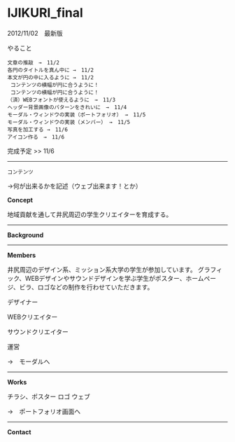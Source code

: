 IJIKURI_final
=============

2012/11/02　最新版

やること

	文章の推敲　→　11/2
	各円のタイトルを真ん中に →　11/2
	本文が円の中に入るように →　11/2
	 コンテンツの横幅が円に合うように！
	 コンテンツの横幅が円に合うように！
	（済）WEBフォントが使えるように　→　11/3
	ヘッダー背景画像のパターンをきれいに　→　11/4
	モーダル・ウィンドウの実装（ポートフォリオ） →　11/5
	モーダル・ウィンドウの実装（メンバー） →　11/5
	写真を加工する →　11/6
	アイコン作る　→　11/6
	
完成予定 >> 11/6


---

`コンテンツ`

→何が出来るかを記述（ウェブ出来ます！とか）

**Concept**

地域貢献を通して井尻周辺の学生クリエイターを育成する。

----

**Background**

---

**Members**

井尻周辺のデザイン系、ミッション系大学の学生が参加しています。
グラフィック、WEBデザインやサウンドデザインを学ぶ学生がポスター、ホームページ、ビラ、ロゴなどの制作を行わせていただきます。

デザイナー

WEBクリエイター

サウンドクリエイター

運営

→　モーダルへ

---

**Works**

チラシ、ポスター
ロゴ
ウェブ

→　ポートフォリオ画面へ

---

**Contact**